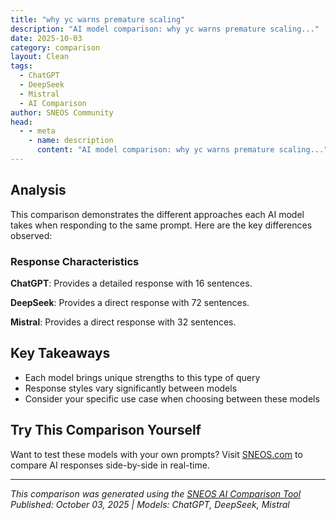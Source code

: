 ```yaml
---
title: "why yc warns premature scaling"
description: "AI model comparison: why yc warns premature scaling..."
date: 2025-10-03
category: comparison
layout: Clean
tags:
  - ChatGPT
  - DeepSeek
  - Mistral
  - AI Comparison
author: SNEOS Community
head:
  - - meta
    - name: description
      content: "AI model comparison: why yc warns premature scaling..."
---
```


<ChatComparison
  title="why yc warns premature scaling"
  prompt="why yc warns premature scaling"
  :responses='{"ChatGPT": "Y Combinator (YC) warns against premature scaling because scaling too early\u2014before a startup has a validated product-market fit\u2014can lead to wasted resources, inefficiencies, and ultimately, the failure of the business. Here are some key reasons why YC advises caution:\n\n1. **Unproven Product-Market Fit:** \n Scaling without confirming that customers truly want and value your product can cause you to spend heavily on sales, marketing, and operations for something that doesn\u2019t have sustainable demand.\n\n2. **Inefficient Use of Resources:** \n Premature scaling often means hiring too many employees too soon, expanding office space unnecessarily, or investing in expensive infrastructure. These costs can drain limited startup capital without producing corresponding revenue.\n\n3. **Operational Complexity:** \n As a company grows, complexity in management, communication, and processes increases. Scaling prematurely can introduce organizational problems before the startup has stable workflows and clear priorities.\n\n4. **Slower Iteration and Learning:** \n Early-stage startups need to iterate quickly based on customer feedback. Scaling too early can create rigid structures, making it harder to pivot or improve the product based on real-world usage.\n\n5. **Risk of Burnout:** \n Rapid growth without stable foundations can lead to stressed and overstretched teams, harming morale and productivity.\n\nYC\u2019s advice is to focus first on finding a strong product-market fit\u2014making sure there is a clear, repeatable demand from customers\u2014before accelerating hiring, marketing, and other scaling activities. This approach maximizes the chances of building a sustainable and successful company.", "DeepSeek": "Of course. This is a fantastic and crucial question. Y Combinator\u0027s warning about \u0022premature scaling\u0022 is one of their most famous and frequently repeated pieces of advice. It\u0027s not just a casual tip; it\u0027s a core principle born from witnessing thousands of startups succeed and fail.\n\nHere\u2019s a breakdown of why they warn against it, what it actually means, and the specific dangers it poses.\n\n### The Core Philosophy: \u0022Make Something People Want\u0022 First\n\nBefore anything else, a startup must find **Product-Market Fit (PMF)**. This is the moment when you have built a product that genuinely satisfies a strong market demand. Customers are buying (or using) it, retaining, and even referring others.\n\n**Premature scaling is essentially any significant effort to grow (scale) *before* you have reliably found PMF.**\n\nY Combinator\u0027s mantra is \u0022Make something people want.\u0022 Scaling before you\u0027ve done this is like trying to fill a leaky bucket. You might pour a lot of water (customers, money) in, but it will all just drain out, wasting immense resources.\n\n---\n\n### What Does \u0022Premature Scaling\u0022 Actually Look Like?\n\nIt\u0027s not just about hiring too many people. It can manifest in several ways:\n\n1. **Scaling the Team Too Early:** Hiring a large sales and marketing team before you have a proven, repeatable sales process. Hiring multiple VPs before you have a stable product.\n2. **Scaling Marketing Spend:** Spending huge amounts on ads (Facebook, Google) to acquire users who don\u0027t really need your product and thus quickly churn out.\n3. **Scaling Infrastructure:** Over-engineering your tech stack for millions of users when you only have a few hundred. (The classic \u0022We need to build this on a microservices architecture from day one!\u0022 mistake).\n4. **Scaling Features (Over-engineering the Product):** Building a vast, complex product with every possible feature instead of a simple, focused Minimum Viable Product (MVP) to test your core hypothesis.\n5. **Scaling Geographically:** Trying to launch in multiple countries/cities before you\u0027ve even dominated your first small market.\n\n---\n\n### Why is it So Dangerous? The Specific Risks\n\nPremature scaling is often cited as one of the top reasons startups fail. Here\u2019s why:\n\n#### 1. It Masks a Flawed Product\nWhen you pour money into marketing, you can artificially inflate your user numbers. This creates a \u0022vanity metric\u0022 that hides the fact that users aren\u0027t engaged, don\u0027t love the product, and are churning rapidly. You\u0027re not solving the fundamental problem\u2014making a product people want\u2014you\u0027re just papering over it with cash.\n\n#### 2. It Burns Through Cash at an Unsustainable Rate\nCash is the lifeblood of a startup. Premature scaling is a massive hemorrhage.\n* **High Customer Acquisition Cost (CAC):** You\u0027re spending a lot to get each customer.\n* **Low Lifetime Value (LTV):** Those expensive customers don\u0027t stick around or spend much.\nWhen CAC \u003E LTV, your business model is fundamentally broken and will fail as soon as the funding runs out.\n\n#### 3. It Creates a Bloated, Inefficient Organization\nA large team hired before processes are clear leads to:\n* **Communication Overhead:** More meetings, more bureaucracy, slower decision-making.\n* **Fixed Costs:** Salaries are the biggest expense for most startups. A large team creates a high \u0022burn rate,\u0022 meaning you run out of money faster.\n* **Inflexibility:** It becomes incredibly hard to pivot (change direction) with a large team that was hired for a specific, now-failed, plan.\n\n#### 4. It Locks You Into a Potentially Wrong Path\nOnce you\u0027ve hired a 50-person sales team and spent $100k on a branding campaign, it\u0027s psychologically and financially very difficult to admit your core product is wrong and you need to pivot. You\u0027ve built an entire machine around a flawed premise. The inertia to change becomes immense.\n\n#### 5. It Kills Company Culture\nHiring quickly often means lowering your standards. You bring in people who aren\u0027t a perfect cultural fit or aren\u0027t resilient enough for the early-stage chaos. This can poison the culture for the early, crucial team members and create a disjointed organization.\n\n### The YC Antidote: What to Do Instead\n\nYC advises the exact opposite of premature scaling. Their model is:\n\n1. **Do Things That Don\u0027t Scale:** In the very beginning, manually recruit your first users. Talk to them one-on-one. Provide white-glove service. This is the only way to get the deep feedback needed to find PMF.\n2. **Focus on a Small, Simple Product (MVP):** Build the absolute smallest thing that can deliver your core value proposition. Nothing more.\n3. **Get to \u0022Default Alive\u0022:** A startup is \u0022default alive\u0022 if its current revenue and growth trajectory mean it will eventually become profitable without needing to raise more money. The path to this is having a product people are willing to pay for, not one you have to force on them.\n4. **Measure Real Engagement, Not Vanity Metrics:** Track retention, active usage, and customer love (e.g., through Net Promoter Score). If these numbers are strong and growing organically, *then* you have the signal to start scaling.\n\n### In a Nutshell\n\n**YC warns against premature scaling because it is the most efficient way to kill a promising startup.** It burns cash, hides the real problem, creates organizational chaos, and prevents the founders from doing the one thing that matters most in the early days: **finding a product that a small group of users loves.**\n\nOnce you have that, scaling becomes the logical and much less risky next step.", "Mistral": "Y Combinator (YC), a prominent startup accelerator, often warns against premature scaling for several important reasons:\n\n1. **Resource Drain**: Premature scaling can quickly deplete a startup\u0027s limited resources, including time, money, and human capital. This can leave the company vulnerable and unable to pivot or adapt to market changes.\n\n2. **Lack of Product-Market Fit**: Before scaling, it\u0027s crucial to achieve product-market fit\u2014ensuring that your product satisfies a strong market demand. Scaling before this fit is achieved can lead to wasted efforts and resources.\n\n3. **Operational Complexity**: Scaling introduces operational complexities that a startup may not be ready to handle. This includes managing larger teams, more complex processes, and increased customer demands.\n\n4. **Dilution of Focus**: Early-stage startups need to focus on core activities like product development, customer acquisition, and market validation. Premature scaling can dilute this focus, leading to suboptimal performance in critical areas.\n\n5. **Increased Risk**: Scaling too early can expose the startup to increased risks, such as financial instability, operational inefficiencies, and market misalignment. These risks can be particularly damaging for a young company.\n\n6. **Customer Experience**: Rapid scaling without a solid foundation can lead to poor customer experiences. This can damage the startup\u0027s reputation and make it harder to recover later.\n\n7. **Investor Concerns**: Investors often look for startups that have a clear path to profitability and sustainable growth. Premature scaling can signal to investors that the startup is not managing its resources effectively, potentially affecting future funding rounds.\n\n8. **Talent Management**: Scaling requires hiring more people, which can be challenging if the startup hasn\u0027t established a strong culture and effective management practices. Hiring too quickly can lead to poor cultural fit and inefficiencies.\n\n9. **Market Timing**: Timing is crucial in the startup world. Scaling too early might mean entering the market before it\u0027s ready for your product, leading to wasted efforts and resources.\n\n10. **Learning and Adaptation**: Startups need time to learn from their early customers and adapt their products accordingly. Premature scaling can limit this learning process, making it harder to refine the product and business model.\n\nYC\u0027s warnings are based on the experiences of many startups that have faced these challenges. By focusing on achieving product-market fit and building a solid foundation before scaling, startups can increase their chances of long-term success."}' 
  published-date="20:42"
/>

## Analysis

This comparison demonstrates the different approaches each AI model takes when responding to the same prompt. Here are the key differences observed:

### Response Characteristics

**ChatGPT**: Provides a detailed response with 16 sentences. 

**DeepSeek**: Provides a direct response with 72 sentences. 

**Mistral**: Provides a direct response with 32 sentences. 

## Key Takeaways

- Each model brings unique strengths to this type of query
- Response styles vary significantly between models
- Consider your specific use case when choosing between these models

## Try This Comparison Yourself

Want to test these models with your own prompts? Visit [SNEOS.com](https://sneos.com) to compare AI responses side-by-side in real-time.

---

*This comparison was generated using the [SNEOS AI Comparison Tool](https://sneos.com)*
*Published: October 03, 2025 | Models: ChatGPT, DeepSeek, Mistral*
